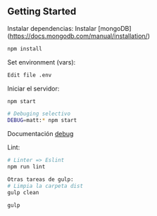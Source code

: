 ## Getting Started



Instalar dependencias:
Instalar [mongoDB] (https://docs.mongodb.com/manual/installation/)

```sh
npm install
```

Set environment (vars):
```sh
Edit file .env
```

Iniciar el servidor:
```sh
npm start

# Debuging selectivo
DEBUG=matt:* npm start
```
Documentación [debug](https://www.npmjs.com/package/debug)

Lint:
```sh
# Linter => Eslint
npm run lint

Otras tareas de gulp:
# Limpia la carpeta dist
gulp clean

gulp
```
